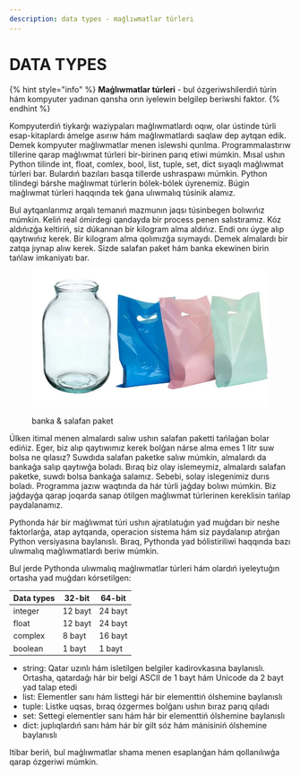 ```yaml
---
description: data types - maģlıwmatlar túrleri
---
```


# DATA TYPES

{% hint style="info" %}
**Maģlıwmatlar túrleri** - bul ózgeriwshilerdiń túrin hám kompyuter yadınan qansha orın iyelewin belgilep beriwshi faktor.
{% endhint %}

Kompyuterdiń tiykarģı waziypaları maģlıwmatlardı oqıw, olar ústinde túrli esap-kitaplardı ámelge asırıw hám maģlıwmatlardı saqlaw dep aytqan edik. Demek kompyuter maģlıwmatlar menen islewshi qurılma. Programmalastırıw tillerine qarap maģlıwmat túrleri bir-birinen parıq etiwi múmkin. Mısal ushın Python tilinde int, float, comlex, bool, list, tuple, set, dict sıyaqlı maģlıwmat túrleri bar. Bulardıń bazıları basqa tillerde ushraspawı múmkin. Python tilindegi bárshe maģlıwmat túrlerin bólek-bólek úyrenemiz. Búgin maģlıwmat túrleri haqqında tek ģana ulıwmalıq túsinik alamız.

Bul aytqanlarımız arqalı temanıń mazmunın jaqsı túsinbegen bolıwıńız múmkin. Keliń real ómirdegi qandayda bir process penen salıstıramız. Kóz aldıńızģa keltiriń, siz dúkannan bir kilogram alma aldıńız. Endi onı úyge alıp qaytıwıńız kerek. Bir kilogram alma qolımızģa sıymaydı. Demek almalardı bir zatqa jıynap alıw kerek. Sizde salafan paket hám banka ekewinen birin tańlaw imkaniyatı bar.

<figure><img src="../../../.gitbook/assets/image (2).png" alt=""><figcaption><p>banka &#x26; salafan paket</p></figcaption></figure>

Úlken itimal menen almalardı salıw ushın salafan paketti tańlaģan bolar edińiz. Eger, biz alıp qaytıwımız kerek bolģan nárse alma emes 1 litr suw bolsa ne qılasız? Suwdıda salafan paketke salıw múmkin, almalardı da bankaģa salıp qaytıwģa boladı. Bıraq biz olay islemeymiz, almalardı salafan paketke, suwdı bolsa bankaģa salamız. Sebebi, solay islegenimiz durıs boladı. Programma jazıw waqtında da hár túrli jaģday bolıwı múmkin. Biz jaģdayģa qarap joqarda sanap ótilgen maģlıwmat túrlerinen kereklisin tańlap paydalanamız.

Pythonda hár bir maģlıwmat túri ushın ajratılatuģın yad muģdarı bir neshe faktorlarģa, atap aytqanda, operacion sistema hám siz paydalanıp atırģan Python versiyasına baylanıslı. Bıraq, Pythonda yad bólistiriliwi haqqında bazı ulıwmalıq maģlıwmatlardı beriw múmkin.

Bul jerde Pythonda ulıwmalıq maģlıwmatlar túrleri hám olardıń iyeleytuģın ortasha yad muģdarı kórsetilgen:

| Data types | 32-bit  | 64-bit  |
| ---------- | ------- | ------- |
| integer    | 12 bayt | 24 bayt |
| float      | 12 bayt | 24 bayt |
| complex    | 8 bayt  | 16 bayt |
| boolean    | 1 bayt  | 1 bayt  |

* string: Qatar uzınlı hám isletilgen belgiler kadirovkasına baylanıslı. Ortasha, qatardaģı hár bir belgi ASCII de 1 bayt hám Unicode da 2 bayt yad talap etedi
* list: Elementler sanı hám listtegi hár bir elementtiń ólshemine baylanıslı
* tuple: Listke uqsas, bıraq ózgermes bolģanı ushın bıraz parıq qıladı
* set: Settegi elementler sanı hám hár bir elementtiń ólshemine baylanıslı
* dict: juplıqlardıń sanı hám hár bir gilt sóz hám mánisiniń ólshemine baylanıslı

Itibar beriń, bul maģlıwmatlar shama menen esaplanģan hám qollanılıwģa qarap ózgeriwi múmkin.
